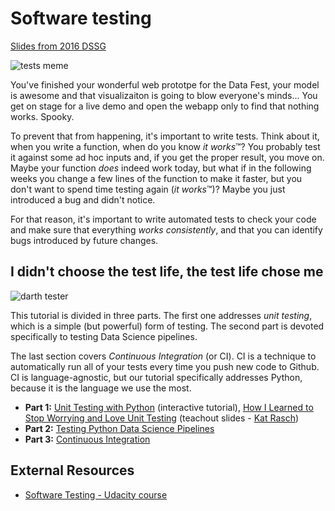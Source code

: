 # Software testing

[Slides from 2016 DSSG](https://github.com/redshiftzero/testing-tutorial)

![tests meme](http://s2.quickmeme.com/img/bf/bf321947675de864ac980948a6c835a82768a0eb48091d32e432fabcf4165666.jpg)

You've finished your wonderful web prototpe for the Data Fest, your model is awesome and that visualizaiton is going to blow everyone's minds... You get on stage for a live demo and open the webapp only to find that nothing works. Spooky.

To prevent that from happening, it's important to write tests. Think about it, when you write a function, when do you know *it works*™? You probably test it against some ad hoc inputs and, if you get the proper result, you move on. Maybe your function *does* indeed work today, but what if in the following weeks you change a few lines of the function to make it faster, but you don't want to spend time testing again (*it works*™)? Maybe you just introduced a bug and didn't notice.

For that reason, it's important to write automated tests to check your code and make sure that everything
*works consistently*, and that you can identify bugs introduced by future changes.

## I didn't choose the test life, the test life chose me

![darth tester](http://s2.quickmeme.com/img/03/0347c3efdc17cc1959d089f60b8b2fc267d9093caa8e8cb483bf476b58e63e45.jpg)

This tutorial is divided in three parts. The first one addresses *unit testing*, which is a simple 
(but powerful) form of testing. The second part is devoted specifically to testing Data Science pipelines.

The last section covers *Continuous Integration* (or CI). CI is a technique to automatically run all of 
your tests every time you push new code to Github. CI is language-agnostic, but our tutorial specifically
addresses Python, because it is the language we use the most. 

*   **Part 1:** [Unit Testing with Python](python_testing.md) (interactive tutorial), [How I Learned to Stop Worrying and Love Unit Testing](unit_testing.pdf) (teachout slides - [Kat Rasch](https://github.com/krasch))
*   **Part 2:** [Testing Python Data Science Pipelines](ds_testing.md)
*   **Part 3:** [Continuous Integration](ci.md)

## External Resources

*   [Software Testing - Udacity course](https://www.udacity.com/course/software-testing--cs258)


